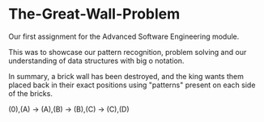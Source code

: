 # The-Great-Wall-Problem
 
Our first assignment for the Advanced Software Engineering module.

This was to showcase our pattern recognition, problem solving and our understanding of data structures with big o notation. 

In summary, a brick wall has been destroyed, and the king wants them placed back in their exact positions using "patterns" present on each side of the bricks.

(0),(A) -> (A),(B) -> (B),(C) -> (C),(D)
